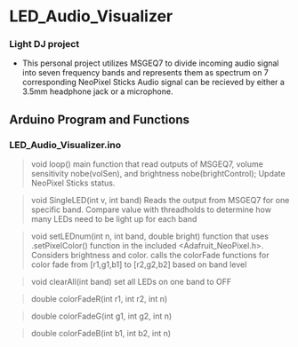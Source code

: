 # LED_Audio_Visualizer
### Light DJ project

- This personal project utilizes MSGEQ7 to divide incoming audio signal into seven frequency bands and represents them as spectrum on 7 corresponding NeoPixel Sticks
Audio signal can be recieved by either a 3.5mm headphone jack or a microphone.

## Arduino Program and Functions
### LED_Audio_Visualizer.ino
> void loop()
> main function that read outputs of MSGEQ7, volume sensitivity nobe(volSen), and brightness nobe(brightControl); Update NeoPixel Sticks status.

> void SingleLED(int v, int band)
> Reads the output from MSGEQ7 for one specific band. Compare value with threadholds to determine how many LEDs need to be light up for each band

> void setLEDnum(int n, int band, double bright)
> function that uses .setPixelColor() function in the included <Adafruit_NeoPixel.h>. Considers brightness and color.
> calls the colorFade functions for color fade from [r1,g1,b1] to [r2,g2,b2] based on band level

> void clearAll(int band)
> set all LEDs on one band to OFF

> double colorFadeR(int r1, int r2, int n)

> double colorFadeG(int g1, int g2, int n)

> double colorFadeB(int b1, int b2, int n)
